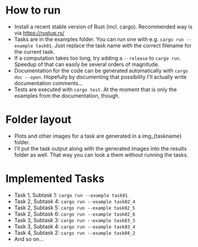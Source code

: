 # How to run

* Install a recent stable version of Rust (incl. cargo). Recommended way is via https://rustup.rs/
* Tasks are in the examples folder. You can run one with e.g.
``cargo run --example task01``.
Just replace the task name with the correct filename for the current task.
* If a computation takes too long, try adding a ``--release`` to ``cargo run``. Speedup of that can easily be several orders of magnitude.
* Documentation for the code can be generated automatically with ``cargo doc --open``. Hopefully by documenting that possibility I'll actually write documentation comments...
* Tests are executed with ``cargo test``. At the moment that is only the examples from the documentation, though.

# Folder layout
* Plots and other images for a task are generated in a img_{taskname} folder.
* I'll put the task output along with the generated images into the results folder as well. That way you can look a them without running the tasks.

# Implemented Tasks
* Task 1, Subtask 1: ``cargo run --example task01``
* Task 2, Subtask 4: ``cargo run --example task02_4``
* Task 2, Subtask 5: ``cargo run --example task02_5``
* Task 2, Subtask 6: ``cargo run --example task02_6``
* Task 3, Subtask 3: ``cargo run --example task03_3``
* Task 3, Subtask 4: ``cargo run --example task03_4``
* Task 4, Subtask 2: ``cargo run --example task04_2``
* And so on...